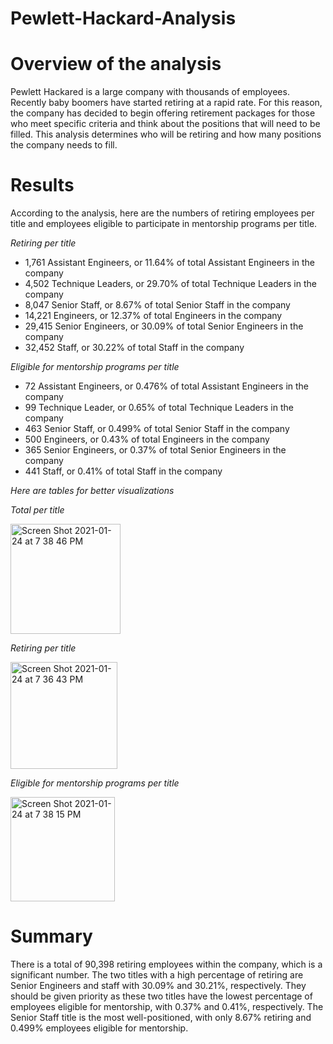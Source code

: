 # Pewlett-Hackard-Analysis
# Overview of the analysis

  Pewlett Hackared is a large company with thousands of employees. Recently baby boomers have started retiring at a rapid rate. For this reason, the company has decided to begin offering retirement packages for those who meet specific criteria and think about the positions that will need to be filled. This analysis determines who will be retiring and how many positions the company needs to fill. 

# Results
According to the analysis, here are the numbers of retiring employees per title and employees eligible to participate in mentorship programs per title.

_Retiring per title_

  * 1,761 Assistant Engineers, or 11.64% of total Assistant Engineers in the company   
  * 4,502 Technique Leaders, or 29.70% of total Technique Leaders in the company 
  * 8,047 Senior Staff, or 8.67% of total Senior Staff in the company  
  * 14,221 Engineers, or 12.37% of total Engineers in the company 
  * 29,415 Senior Engineers, or 30.09% of total Senior Engineers  in the company 
  * 32,452 Staff, or 30.22% of total Staff in the company 

_Eligible for mentorship programs per title_

  * 72  Assistant Engineers, or 0.476%  of total Assistant Engineers in the company   
  * 99 Technique Leader, or 0.65% of total Technique Leaders in the company  
  * 463 Senior Staff, or 0.499% of total Senior Staff in the company 
  * 500 Engineers, or 0.43% of total Engineers in the company 
  * 365 Senior Engineers, or 0.37% of total Senior Engineers  in the company 
  * 441 Staff, or 0.41% of total Staff in the company 
  
  _Here are tables for better visualizations_
  
   _Total per title_ 
  
  <img width="176" alt="Screen Shot 2021-01-24 at 7 38 46 PM" src="https://user-images.githubusercontent.com/74740339/105648884-cbe98800-5e7b-11eb-85ce-b288871ef8c4.png">

  
   _Retiring per title_
   
  <img width="171" alt="Screen Shot 2021-01-24 at 7 36 43 PM" src="https://user-images.githubusercontent.com/74740339/105648826-89c04680-5e7b-11eb-958f-6e11335fa905.png">
  
  _Eligible for mentorship programs per title_
  
  <img width="167" alt="Screen Shot 2021-01-24 at 7 38 15 PM" src="https://user-images.githubusercontent.com/74740339/105648868-bbd1a880-5e7b-11eb-9d88-52765dae7a70.png">
  
  # Summary
There is a total of 90,398 retiring employees within the company, which is a significant number. The two titles with a high percentage of retiring are Senior Engineers and staff with 30.09% and 30.21%, respectively. They should be given priority as these two titles have the lowest percentage of employees eligible for mentorship, with 0.37% and 0.41%, respectively. The Senior Staff title is the most well-positioned, with only 8.67% retiring and 0.499% employees eligible for mentorship.



